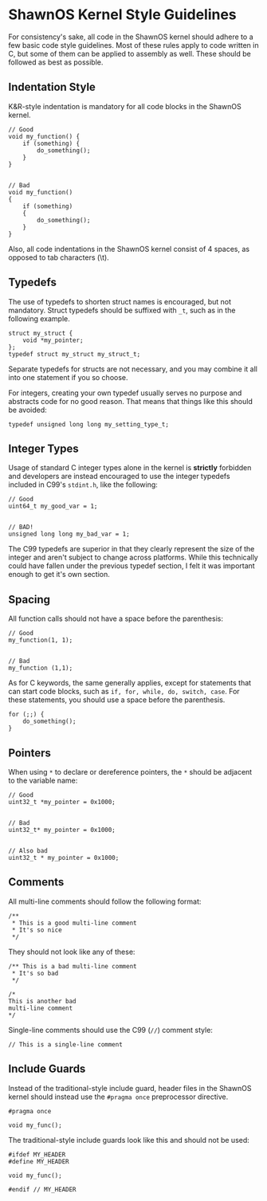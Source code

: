 ShawnOS Kernel Style Guidelines
===============================


For consistency's sake, all code in the ShawnOS kernel should adhere to a few basic
code style guidelines. Most of these rules apply to code written in C, but some of them
can be applied to assembly as well. These should be followed as best as possible.


Indentation Style
------------
K&R-style indentation is mandatory for all code blocks in the ShawnOS kernel.
```
// Good
void my_function() {
    if (something) {
        do_something();
    }
}


// Bad
void my_function()
{
    if (something)
    {
        do_something();
    }
}
```
Also, all code indentations in the ShawnOS kernel consist of 4 spaces, as opposed to tab
characters (\t).


Typedefs
--------
The use of typedefs to shorten struct names is encouraged, but not mandatory.
Struct typedefs should be suffixed with `_t`, such as in the following example.
```
struct my_struct {
    void *my_pointer;
};
typedef struct my_struct my_struct_t;
```
Separate typedefs for structs are not necessary, and you may combine it all into one
statement if you so choose.


For integers, creating your own typedef usually serves no purpose and abstracts code
for no good reason. That means that things like this should be avoided:
```
typedef unsigned long long my_setting_type_t;
```


Integer Types
-------------
Usage of standard C integer types alone in the kernel is __strictly__ forbidden and developers are instead
encouraged to use the integer typedefs included in C99's `stdint.h`, like the following:
```
// Good
uint64_t my_good_var = 1;


// BAD!
unsigned long long my_bad_var = 1;
```
The C99 typedefs are superior in that they clearly represent the size of the integer and
aren't subject to change across platforms. While this technically could have fallen under
the previous typedef section, I felt it was important enough to get it's own section.


Spacing
-------
All function calls should not have a space before the parenthesis:
```
// Good
my_function(1, 1);


// Bad
my_function (1,1);
```


As for C keywords, the same generally applies, except for statements that can start
code blocks, such as `if, for, while, do, switch, case`. For these statements, you
should use a space before the parenthesis.
```
for (;;) {
    do_something();
}
```


Pointers
--------
When using `*` to declare or dereference pointers, the `*` should be adjacent to the
variable name:
```
// Good
uint32_t *my_pointer = 0x1000;


// Bad
uint32_t* my_pointer = 0x1000;


// Also bad
uint32_t * my_pointer = 0x1000;
```


Comments
--------
All multi-line comments should follow the following format:
```
/**
 * This is a good multi-line comment
 * It's so nice
 */
```
They should not look like any of these:
```
/** This is a bad multi-line comment
 * It's so bad
 */

/*
This is another bad
multi-line comment
*/
```


Single-line comments should use the C99 (`//`) comment style:
```
// This is a single-line comment
```


Include Guards
---------------
Instead of the traditional-style include guard, header files in the ShawnOS kernel
should instead use the `#pragma once` preprocessor directive.
```
#pragma once

void my_func();
```
The traditional-style include guards look like this and should not be used:
```
#ifdef MY_HEADER
#define MY_HEADER

void my_func();

#endif // MY_HEADER
```
